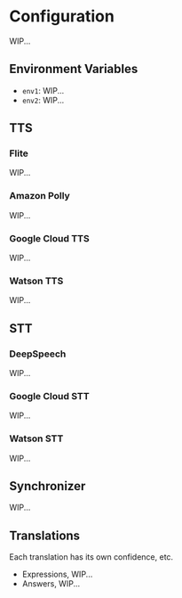 # Configuration

WIP...

## Environment Variables

- `env1`: WIP...
- `env2`: WIP...

## TTS

### Flite

WIP...

### Amazon Polly

WIP...

### Google Cloud TTS

WIP...

### Watson TTS

WIP...

## STT

### DeepSpeech

WIP...

### Google Cloud STT

WIP...

### Watson STT

WIP...

## Synchronizer

WIP...

## Translations

Each translation has its own confidence, etc.

- Expressions, WIP...
- Answers, WIP...
